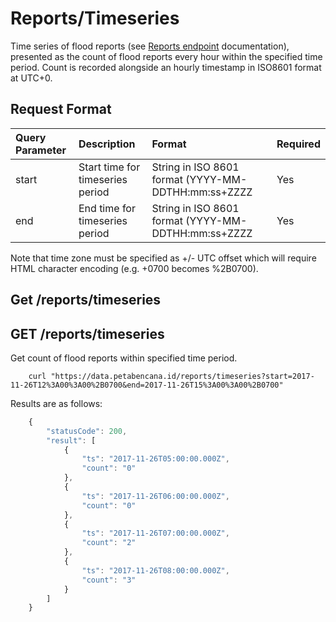 # Reports/Timeseries

Time series of flood reports \(see [Reports endpoint](laporan-urun-daya.md) documentation\), presented as the count of flood reports every hour within the specified time period. Count is recorded alongside an hourly timestamp in ISO8601 format at UTC+0.

## Request Format

| Query Parameter | Description | Format | Required |
| :--- | :--- | :--- | :--- |
| start | Start time for timeseries period | String in ISO 8601 format \(YYYY-MM-DDTHH:mm:ss+ZZZZ | Yes |
| end | End time for timeseries period | String in ISO 8601 format \(YYYY-MM-DDTHH:mm:ss+ZZZZ | Yes |

Note that time zone must be specified as +/- UTC offset which will require HTML character encoding \(e.g. +0700 becomes %2B0700\).

## Get /reports/timeseries

## GET /reports/timeseries

Get count of flood reports within specified time period.

```text
    curl "https://data.petabencana.id/reports/timeseries?start=2017-11-26T12%3A00%3A00%2B0700&end=2017-11-26T15%3A00%3A00%2B0700"
```

Results are as follows:

```javascript
    {
        "statusCode": 200,
        "result": [
            {
                "ts": "2017-11-26T05:00:00.000Z",
                "count": "0"
            },
            {
                "ts": "2017-11-26T06:00:00.000Z",
                "count": "0"
            },
            {
                "ts": "2017-11-26T07:00:00.000Z",
                "count": "2"
            },
            {
                "ts": "2017-11-26T08:00:00.000Z",
                "count": "3"
            }
        ]
    }
```

